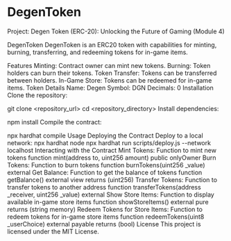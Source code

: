 # DegenToken
Project: Degen Token (ERC-20): Unlocking the Future of Gaming (Module 4)

DegenToken
DegenToken is an ERC20 token with capabilities for minting, burning, transferring, and redeeming tokens for in-game items.

Features
Minting: Contract owner can mint new tokens.
Burning: Token holders can burn their tokens.
Token Transfer: Tokens can be transferred between holders.
In-Game Store: Tokens can be redeemed for in-game items.
Token Details
Name: Degen
Symbol: DGN
Decimals: 0
Installation
Clone the repository:

git clone <repository_url>
cd <repository_directory>
Install dependencies:

npm install
Compile the contract:

npx hardhat compile
Usage
Deploying the Contract
Deploy to a local network:
npx hardhat node
npx hardhat run scripts/deploy.js --network localhost
Interacting with the Contract
Mint Tokens: Function to mint new tokens
function mint(address to, uint256 amount) public onlyOwner
Burn Tokens: Function to burn tokens
function burnTokens(uint256 _value) external
Get Balance: Function to get the balance of tokens
function getBalance() external view returns (uint256)
Transfer Tokens: Function to transfer tokens to another address
function transferTokens(address _receiver, uint256 _value) external
Show Store Items: Function to display available in-game store items
function showStoreItems() external pure returns (string memory)
Redeem Tokens for Store Items: Function to redeem tokens for in-game store items
function redeemTokens(uint8 _userChoice) external payable returns (bool)
License
This project is licensed under the MIT License.






